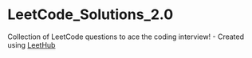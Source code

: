 # LeetCode_Solutions_2.0
Collection of LeetCode questions to ace the coding interview! - Created using [LeetHub](https://github.com/QasimWani/LeetHub)
